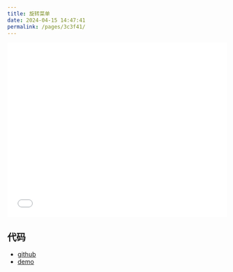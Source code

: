 ```yaml
---
title: 旋转菜单
date: 2024-04-15 14:47:41
permalink: /pages/3c3f41/
---
```


<Badge text="项目Demo" type="error" vertical="middle"/>

<iframe id="iframe" width=100% height=400 frameborder=0 allowfullscreen="true" src="/demos/07/index.html">  
 </iframe>

## 代码

- [github](https://github.com/wangxiaoze-view/knowledge-base/tree/main/docs/.vuepress/public/demos/07)
- [demo](https://www.wangxiaoze.wang/demos/07/index.html)
